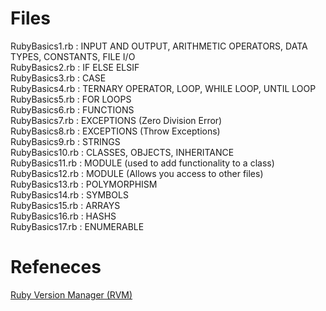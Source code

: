 # Files
RubyBasics1.rb : INPUT AND OUTPUT, ARITHMETIC OPERATORS, DATA TYPES, CONSTANTS, FILE I/O  
RubyBasics2.rb : IF ELSE ELSIF  
RubyBasics3.rb : CASE  
RubyBasics4.rb : TERNARY OPERATOR, LOOP, WHILE LOOP, UNTIL LOOP  
RubyBasics5.rb : FOR LOOPS    
RubyBasics6.rb : FUNCTIONS  
RubyBasics7.rb : EXCEPTIONS (Zero Division Error)    
RubyBasics8.rb : EXCEPTIONS (Throw Exceptions)  
RubyBasics9.rb : STRINGS  
RubyBasics10.rb : CLASSES, OBJECTS, INHERITANCE  
RubyBasics11.rb : MODULE (used to add functionality to a class)  
RubyBasics12.rb : MODULE (Allows you access to other files)      
RubyBasics13.rb : POLYMORPHISM  
RubyBasics14.rb : SYMBOLS  
RubyBasics15.rb : ARRAYS  
RubyBasics16.rb : HASHS  
RubyBasics17.rb : ENUMERABLE  

# Refeneces
[Ruby Version Manager (RVM)](https://rvm.io/)
